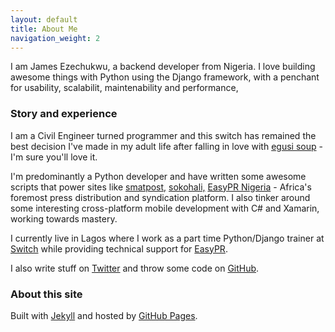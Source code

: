 ```yaml
---
layout: default
title: About Me
navigation_weight: 2
---
```


I am James Ezechukwu, a backend developer from Nigeria. I love building awesome things with Python using the Django framework, with a penchant for usability, scalabilit, maintenability  and performance,

### Story and experience
I am a Civil Engineer turned programmer and this switch has remained the best decision I've made in my adult life after falling in love with [egusi soup](https://www.google.com.ng/search?q=egusi+soup&oq=egusi&aqs=chrome.0.69i59j69i57j0l4.2169j0j7&sourceid=chrome&ie=UTF-8) - I'm sure you'll love it.

I'm predominantly a Python developer and have written some awesome scripts that power sites like [smatpost,](http://smatpost.com/) [sokohali,](http://www.sokohali.com/) [EasyPR Nigeria](http://www.easypr.ng/) - Africa's foremost press distribution and syndication platform. 
I also tinker around some interesting cross-platform mobile development with C# and Xamarin, working towards mastery.

I currently live in Lagos where I work as a part time Python/Django trainer at [Switch](http://switch.ng) while providing technical support for [EasyPR](http://www.easypr.ng/).

I also write stuff on [Twitter](https://twitter.com/ezechukwuji) and throw some code on [GitHub](https://github.com/EzechukwuJI).

### About this site

Built with [Jekyll](https://jekyllrb.com/) and hosted by [GitHub Pages](https://pages.github.com/).

